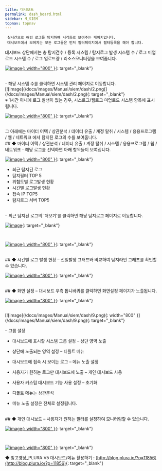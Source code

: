 ```yaml
---
title: 대시보드
permalink: dash_board.html
sidebar: M_SIEM
topnav: topnav
---
```


     실시간으로 해킹 로그를 탐지하여 시각화로 보여주는 페이지입니다.
     대시보드에서 보여지는 모든 로그들은 먼저 필터페이지에서 필터등록을 해야 합니다.

대시보드 상단에서는 총 탐지건수 / 등록 시스템 / 탐지로그 발생 시스템 수 / 로그 미업로드 시스템 수 / 로그 업로드량 / 리소스모니터링을 보여줍니다.

[![image](/docs/images/Manual/siem/dash/1.png){: width="800" }](/docs/images/Manual/siem/dash/1.png){: target="_blank"}

<br />
- 해당 시스템 수를 클릭하면 시스템 관리 페이지로 이동합니다.
<br />
[![image](/docs/images/Manual/siem/dash/2.png)](/docs/images/Manual/siem/dash/2.png){: target="_blank"}

<br />
※ 1시간 이내에 로그 발생이 없는 경우, 시스로그/웹로그 미업로드 시스템 항목에 표시됩니다.
<br />

[![image](/docs/images/Manual/siem/dash/3.png){: width="800" }](/docs/images/Manual/siem/dash/3.png){: target="_blank"}

<br />
그 아래에는 마이터 어택 / 상관분석 / 데이터 유출 / 계정 탈취 / 시스템 / 응용프로그램 / 웹 / 네트워크 에서 탐지된 로그의 수를 보여줍니다.
<br />
## ◆ 마이터 어택 / 상관분석 / 데이터 유출 / 계정 탈취 / 시스템 / 응용프로그램 / 웹 / 네트워크
- 해당 로그를 선택하면 아래 항목들이 보여집니다.

[![image](/docs/images/Manual/siem/dash/4.png){: width="800" }](/docs/images/Manual/siem/dash/4.png){: target="_blank"}

- 최근 탐지된 로그
- 탐지필터 TOP 5
- 위험도별 로그발생 현황
- 시간별 로그발생 현황
- 접속 IP TOP5
- 탐지로그 서버 TOP5
<br />
– 최근 탐지된 로그의 ‘더보기’를 클릭하면 해당 탐지로그 페이지로 이동합니다.

[![image](/docs/images/Manual/siem/dash/5.png)](/docs/images/Manual/siem/dash/5.png){: target="_blank"}

<br />

[![image](/docs/images/Manual/siem/dash/6.png){: width="800" }](/docs/images/Manual/siem/dash/6.png){: target="_blank"}

<br />
## ◆ 시간별 로그 발생 현황
– 전일발생 그래프와 비교하여 탐지라인 그래프를 확인할 수 있습니다.

[![image](/docs/images/Manual/siem/dash/7.png){: width="800" }](/docs/images/Manual/siem/dash/7.png){: target="_blank"}

<br />
## ◆ 화면 설정
– 대시보드 우측 톱니바퀴를 클릭하면 화면설정 페이지가 노출됩니다.

[![image](/docs/images/Manual/siem/dash/8.png){: width="800" }](/docs/images/Manual/siem/dash/8.png){: target="_blank"}

<br />
[![image](/docs/images/Manual/siem/dash/9.png){: width="800" }](/docs/images/Manual/siem/dash/9.png){: target="_blank"}

 <br />

– 그룹 설정

- 대시보드에 표시할 시스템 그룹 설정
– 상단 영역 노출

- 상단에 노출되는 영역 설정
– 디폴트 메뉴

- 대시보드에 접속 시 보이는 로그
– 메뉴 노출 설정

- 사용자가 원하는 로그만 대시보드에 노출
– 개인 대시보드 사용

- 사용자 커스텀 대시보드 기능 사용 설정
– 초기화

- 디폴트 메뉴는 상관분석
- 메뉴 노출 설정은 전체로 설정됩니다.

<br />
## ◆ 개인 대시보드
– 사용자가 원하는 필터를 설정하여 모니터링할 수 있습니다.

[![image](/docs/images/Manual/siem/dash/10.png){: width="800" }](/docs/images/Manual/siem/dash/10.png){: target="_blank"}

<br />

[![image](/docs/images/Manual/siem/dash/11.png){: width="800" }](/docs/images/Manual/siem/dash/11.png){: target="_blank"}

◆ 참고영상_PLURA V5 대시보드/메뉴 활용하기 : [http://blog.plura.io/?p=11856](http://blog.plura.io/?p=11856){: target="_blank"}